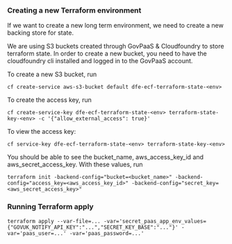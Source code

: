 ### Creating a new Terraform environment
If we want to create a new long term environment, we need to create a new backing store for state.

We are using S3 buckets created through GovPaaS & Cloudfoundry to store terraform state.
In order to create a new bucket, you need to have the cloudfoundry cli installed and logged in to the GovPaaS account.

To create a new S3 bucket, run

```cf create-service aws-s3-bucket default dfe-ecf-terraform-state-<env>```

To create the access key, run

```cf create-service-key dfe-ecf-terraform-state-<env> terraform-state-key-<env> -c '{"allow_external_access": true}'```

To view the access key:

```cf service-key dfe-ecf-terraform-state-<env> terraform-state-key-<env>```

You should be able to see the bucket_name, aws_access_key_id and aws_secret_access_key. With these values, run

```terraform init -backend-config="bucket=<bucket_name>" -backend-config="access_key=<aws_access_key_id>" -backend-config="secret_key=<aws_secret_access_key>"```

### Running Terraform apply
```terraform apply --var-file=... -var='secret_paas_app_env_values={"GOVUK_NOTIFY_API_KEY":"...","SECRET_KEY_BASE":"..."}' -var='paas_user=...' -var='paas_password=...'```